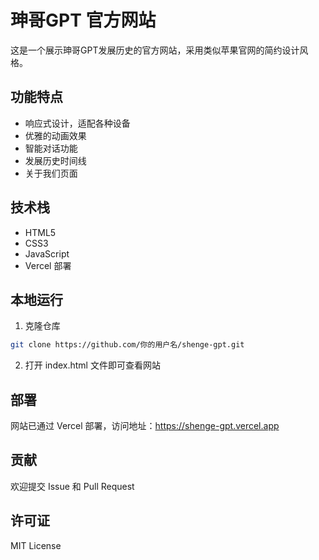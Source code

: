 # 珅哥GPT 官方网站

这是一个展示珅哥GPT发展历史的官方网站，采用类似苹果官网的简约设计风格。

## 功能特点

- 响应式设计，适配各种设备
- 优雅的动画效果
- 智能对话功能
- 发展历史时间线
- 关于我们页面

## 技术栈

- HTML5
- CSS3
- JavaScript
- Vercel 部署

## 本地运行

1. 克隆仓库
```bash
git clone https://github.com/你的用户名/shenge-gpt.git
```

2. 打开 index.html 文件即可查看网站

## 部署

网站已通过 Vercel 部署，访问地址：https://shenge-gpt.vercel.app

## 贡献

欢迎提交 Issue 和 Pull Request

## 许可证

MIT License 